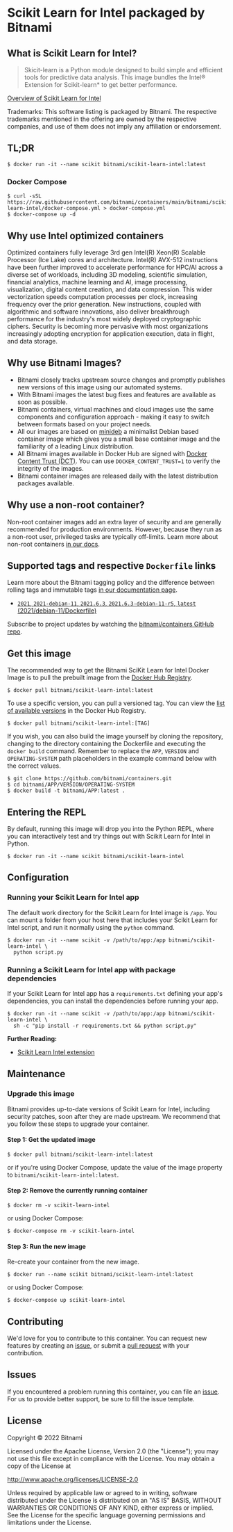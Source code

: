 # Scikit Learn for Intel packaged by Bitnami

## What is Scikit Learn for Intel?

> Skicit-learn is a Python module designed to build simple and efficient tools for predictive data analysis. This image bundles the Intel&reg; Extension for Scikit-learn* to get better performance.

[Overview of Scikit Learn for Intel](https://github.com/intel/scikit-learn-intelex)

Trademarks: This software listing is packaged by Bitnami. The respective trademarks mentioned in the offering are owned by the respective companies, and use of them does not imply any affiliation or endorsement.

## TL;DR

```console
$ docker run -it --name scikit bitnami/scikit-learn-intel:latest
```

### Docker Compose

```console
$ curl -sSL https://raw.githubusercontent.com/bitnami/containers/main/bitnami/scikit-learn-intel/docker-compose.yml > docker-compose.yml
$ docker-compose up -d
```
## Why use Intel optimized containers

Optimized containers fully leverage 3rd gen Intel(R) Xeon(R) Scalable Processor (Ice Lake) cores and architecture. Intel(R) AVX-512 instructions have been further improved to accelerate performance for HPC/AI across a diverse set of workloads, including 3D modeling, scientific simulation, financial analytics, machine learning and AI, image processing, visualization, digital content creation, and data compression.  This wider vectorization speeds computation processes per clock, increasing frequency over the prior generation. New instructions, coupled with algorithmic and software innovations, also deliver breakthrough performance for the industry's most widely deployed cryptographic ciphers. Security is becoming more pervasive with most organizations increasingly adopting encryption for application execution, data in flight, and data storage.

## Why use Bitnami Images?

* Bitnami closely tracks upstream source changes and promptly publishes new versions of this image using our automated systems.
* With Bitnami images the latest bug fixes and features are available as soon as possible.
* Bitnami containers, virtual machines and cloud images use the same components and configuration approach - making it easy to switch between formats based on your project needs.
* All our images are based on [minideb](https://github.com/bitnami/minideb) a minimalist Debian based container image which gives you a small base container image and the familiarity of a leading Linux distribution.
* All Bitnami images available in Docker Hub are signed with [Docker Content Trust (DCT)](https://docs.docker.com/engine/security/trust/content_trust/). You can use `DOCKER_CONTENT_TRUST=1` to verify the integrity of the images.
* Bitnami container images are released daily with the latest distribution packages available.

## Why use a non-root container?

Non-root container images add an extra layer of security and are generally recommended for production environments. However, because they run as a non-root user, privileged tasks are typically off-limits. Learn more about non-root containers [in our docs](https://docs.bitnami.com/tutorials/work-with-non-root-containers/).

## Supported tags and respective `Dockerfile` links

Learn more about the Bitnami tagging policy and the difference between rolling tags and immutable tags [in our documentation page](https://docs.bitnami.com/tutorials/understand-rolling-tags-containers/).


* [`2021`, `2021-debian-11`, `2021.6.3`, `2021.6.3-debian-11-r5`, `latest` (2021/debian-11/Dockerfile)](https://github.com/bitnami/containers/blob/main/bitnami/scikit-learn-intel/2021/debian-11/Dockerfile)

Subscribe to project updates by watching the [bitnami/containers GitHub repo](https://github.com/bitnami/containers).

## Get this image

The recommended way to get the Bitnami SciKit Learn for Intel Docker Image is to pull the prebuilt image from the [Docker Hub Registry](https://hub.docker.com/r/bitnami/scikit-learn-intel).

```console
$ docker pull bitnami/scikit-learn-intel:latest
```

To use a specific version, you can pull a versioned tag. You can view the [list of available versions](https://hub.docker.com/r/bitnami/scikit-learn-intel/tags/) in the Docker Hub Registry.

```console
$ docker pull bitnami/scikit-learn-intel:[TAG]
```

If you wish, you can also build the image yourself by cloning the repository, changing to the directory containing the Dockerfile and executing the `docker build` command. Remember to replace the `APP`, `VERSION` and `OPERATING-SYSTEM` path placeholders in the example command below with the correct values.

```console
$ git clone https://github.com/bitnami/containers.git
$ cd bitnami/APP/VERSION/OPERATING-SYSTEM
$ docker build -t bitnami/APP:latest .
```

## Entering the REPL

By default, running this image will drop you into the Python REPL, where you can interactively test and try things out with Scikit Learn for Intel in Python.

```console
$ docker run -it --name scikit bitnami/scikit-learn-intel
```

## Configuration

### Running your Scikit Learn for Intel app

The default work directory for the Scikit Learn for Intel image is `/app`. You can mount a folder from your host here that includes your Scikit Learn for Intel script, and run it normally using the `python` command.

```console
$ docker run -it --name scikit -v /path/to/app:/app bitnami/scikit-learn-intel \
  python script.py
```

### Running a Scikit Learn for Intel app with package dependencies

If your Scikit Learn for Intel app has a `requirements.txt` defining your app's dependencies, you can install the dependencies before running your app.

```console
$ docker run -it --name scikit -v /path/to/app:/app bitnami/scikit-learn-intel \
  sh -c "pip install -r requirements.txt && python script.py"
```

**Further Reading:**

  - [Scikit Learn Intel extension](https://intel.github.io/scikit-learn-intelex/)

## Maintenance

### Upgrade this image

Bitnami provides up-to-date versions of Scikit Learn for Intel, including security patches, soon after they are made upstream. We recommend that you follow these steps to upgrade your container.

#### Step 1: Get the updated image

```console
$ docker pull bitnami/scikit-learn-intel:latest
```

or if you're using Docker Compose, update the value of the image property to `bitnami/scikit-learn-intel:latest`.

#### Step 2: Remove the currently running container

```console
$ docker rm -v scikit-learn-intel
```

or using Docker Compose:

```console
$ docker-compose rm -v scikit-learn-intel
```

#### Step 3: Run the new image

Re-create your container from the new image.

```console
$ docker run --name scikit bitnami/scikit-learn-intel:latest
```

or using Docker Compose:

```console
$ docker-compose up scikit-learn-intel
```

## Contributing

We'd love for you to contribute to this container. You can request new features by creating an [issue](https://github.com/bitnami/containers/issues), or submit a [pull request](https://github.com/bitnami/containers/pulls) with your contribution.

## Issues

If you encountered a problem running this container, you can file an [issue](https://github.com/bitnami/containers/issues/new/choose). For us to provide better support, be sure to fill the issue template.

## License

Copyright &copy; 2022 Bitnami

Licensed under the Apache License, Version 2.0 (the "License");
you may not use this file except in compliance with the License.
You may obtain a copy of the License at

  <http://www.apache.org/licenses/LICENSE-2.0>

Unless required by applicable law or agreed to in writing, software
distributed under the License is distributed on an "AS IS" BASIS,
WITHOUT WARRANTIES OR CONDITIONS OF ANY KIND, either express or implied.
See the License for the specific language governing permissions and
limitations under the License.
